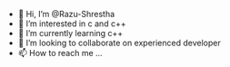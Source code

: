 - 👋 Hi, I’m @Razu-Shrestha
- 👀 I’m interested in c and c++
- 🌱 I’m currently learning c++
- 💞️ I’m looking to collaborate on experienced developer 
- 📫 How to reach me ...

<!---
Razu-Shrestha/Razu-Shrestha is a ✨ special ✨ repository because its `README.md` (this file) appears on your GitHub profile.
You can click the Preview link to take a look at your changes.
--->
